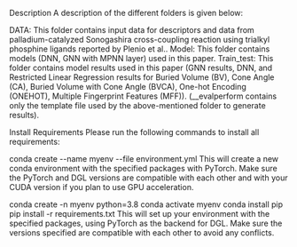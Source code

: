 Description
A description of the different folders is given below:

DATA: This folder contains input data for descriptors and data from palladium-catalyzed Sonogashira cross-coupling reaction using trialkyl phosphine ligands reported by Plenio et al..
Model: This folder contains models (DNN, GNN with MPNN layer) used in this paper.
Train_test: This folder contains model results used in this paper (GNN results, DNN, and Restricted Linear Regression results for Buried Volume (BV), Cone Angle (CA), Buried Volume with Cone Angle (BVCA), One-hot Encoding (ONEHOT), Multiple Fingerprint Features (MFF)). (__evalperform contains only the template file used by the above-mentioned folder to generate results).

Install Requirements
Please run the following commands to install all requirements:

conda create --name myenv --file environment.yml
This will create a new conda environment with the specified packages with PyTorch. Make sure the PyTorch and DGL versions are compatible with each other and with your CUDA version if you plan to use GPU acceleration.

conda create -n myenv python=3.8
conda activate myenv
conda install pip
pip install -r requirements.txt
This will set up your environment with the specified packages, using PyTorch as the backend for DGL. Make sure the versions specified are compatible with each other to avoid any conflicts.

